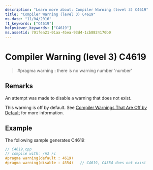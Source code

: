 ```yaml
---
description: "Learn more about: Compiler Warning (level 3) C4619"
title: "Compiler Warning (level 3) C4619"
ms.date: "11/04/2016"
f1_keywords: ["C4619"]
helpviewer_keywords: ["C4619"]
ms.assetid: 701fea21-01aa-4bea-93d4-1cb8824170b0
---
```

# Compiler Warning (level 3) C4619

> #pragma warning : there is no warning number 'number'

## Remarks

An attempt was made to disable a warning that does not exist.

This warning is off by default. See [Compiler Warnings That Are Off by Default](../../preprocessor/compiler-warnings-that-are-off-by-default.md) for more information.

## Example

The following sample generates C4619:

```cpp
// C4619.cpp
// compile with: /W3 /c
#pragma warning(default : 4619)
#pragma warning(disable : 4354)   // C4619, C4354 does not exist
```
